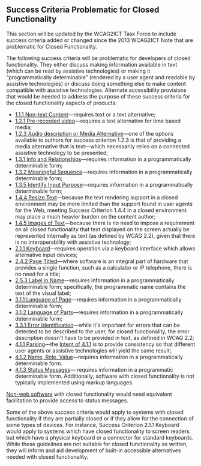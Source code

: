 Success Criteria Problematic for Closed Functionality
-----------------------------------------------------

<p class="ednote">This section will be updated by the WCAG2ICT Task Force to include success criteria added or changed since the 2013 WCAG2ICT Note that are problematic for Closed Functionality.</p>

The following success criteria will be problematic for developers of closed functionality. They either discuss making information available in text (which can be read by assistive technologies) or making it “programmatically determinable” (rendered by a user agent and readable by assistive technologies) or discuss doing something else to make content compatible with assistive technologies. Alternate accessibility provisions that would be needed to address the purpose of these success criteria for the closed functionality aspects of products:

*   [1.1.1 Non-text Content](#non-text-content)—requires text or a text alternative;
*   [1.2.1 Pre-recorded video](#audio-only-and-video-only-prerecorded)—requires a text alternative for time based media;
*   [1.2.3 Audio description or Media Alternative](#audio-description-or-media-alternative-prerecorded)—one of the options available to authors for success criterion 1.2.3 is that of providing a media alternative that is text—which necessarily relies on a connected assistive technology to be presented;
*   [1.3.1 Info and Relationships](#info-and-relationships)—requires information in a programmatically determinable form;
*   [1.3.2 Meaningful Sequence](#meaningful-sequence)—requires information in a programmatically determinable form;
*   [1.3.5 Identify Input Purpose](#identify-input-purpose)—requires information in a programmatically determinable form;
*   [1.4.4 Resize Text](#resize-text)—because the text rendering support in a closed environment may be more limited than the support found in user agents for the Web, meeting Success Criterion 1.4.4 in a closed environment may place a much heavier burden on the content author;
*   [1.4.5 Images of Text](#images-of-text)—because there is no need to impose a requirement on all closed functionality that text displayed on the screen actually be represented internally as text (as defined by WCAG 2.2), given that there is no interoperability with assistive technology;
*   [2.1.1 Keyboard](#keyboard)—requires operation via a keyboard interface which allows alternative input devices;
*   [2.4.2 Page Titled](#page-titled)—where software is an integral part of hardware that provides a single function, such as a calculator or IP telephone, there is no need for a title;
*   [2.5.3 Label in Name](#label-in-name)—requires information in a programmatically determinable form; specifically, the programmatic name contains the text of the visual label;
*   [3.1.1 Language of Page](#language-of-page)—requires information in a programmatically determinable form;
*   [3.1.2 Language of Parts](#language-of-parts)—requires information in a programmatically determinable form;
*   [3.3.1 Error Identification](#error-identification)—while it's important for errors that can be detected to be described to the user, for closed functionality, the error description doesn't have to be provided in text, as defined in WCAG 2.2;
*   [4.1.1 Parsing](#parsing)—the [Intent of 4.1.1](https://www.w3.org/WAI/WCAG22/Understanding/parsing.html#intent) is to provide consistency so that different user agents or assistive technologies will yield the same result;
*   [4.1.2 Name, Role, Value](#name-role-value)—requires information in a programmatically determinable form.
*   [4.1.3 Status Messages](#status-messages)— requires information in a programmatic determinable form. Additionally, software with closed functionality is not typically implemented using markup languages.<div class="note">

[Non-web software](#software) with closed functionality would need equivalent facilitation to provide access to status messages.</div>

<div class="note">Some of the above success criteria would apply to systems with closed functionality if they are partially closed or if they allow for the connection of some types of devices. For instance, Success Criterion 2.1.1 Keyboard would apply to systems which have closed functionality to screen readers but which have a physical keyboard or a connector for standard keyboards.</div><div class="note">While these guidelines are not suitable for closed functionality as written, they will inform and aid development of built-in accessible alternatives needed with closed functionality.</div>
